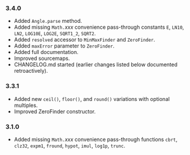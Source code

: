 ### 3.4.0

* Added `Angle.parse` method.
* Added missing `Math.`_xxx_ convenience pass-through constants `E`, `LN10`, `LN2`, `LOG10E`, `LOG2E`, `SQRT1_2`, `SQRT2`.
* Added `resolved` accessor to `MinMaxFinder` and `ZeroFinder`.
* Added `maxError` parameter to `ZeroFinder`.
* Added full documentation.
* Improved sourcemaps.
* CHANGELOG.md started (earlier changes listed below documented retroactively).

### 3.3.1

* Added new `ceil()`, `floor()`, and `round()` variations with optional multiples.
* Improved ZeroFinder constructor.

### 3.1.0

* Added missing `Math.`_xxx_ convenience pass-through functions `cbrt`, `clz32`, `expm1`, `fround`, `hypot`, `imul`, `log1p`, `trunc`.
